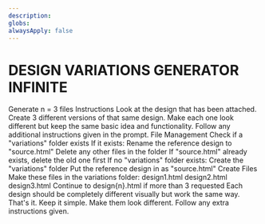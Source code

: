 ```yaml
---
description:
globs:
alwaysApply: false
---
```


# DESIGN VARIATIONS GENERATOR INFINITE

Generate n = 3 files
Instructions
Look at the design that has been attached.
Create 3 different versions of that same design. Make each one look different but keep the same basic idea and functionality.
Follow any additional instructions given in the prompt.
File Management
Check if a "variations" folder exists
If it exists:
Rename the reference design to "source.html"
Delete any other files in the folder
If "source.html" already exists, delete the old one first
If no "variations" folder exists:
Create the "variations" folder
Put the reference design in as "source.html"
Create Files
Make these files in the variations folder:
design1.html
design2.html
design3.html
Continue to design{n}.html if more than 3 requested
Each design should be completely different visually but work the same way.
That's it.
Keep it simple. Make them look different. Follow any extra instructions given.

